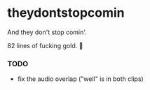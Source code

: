 # theydontstopcomin
And they don't stop comin'.


82 lines of fucking gold. 💯

### TODO
- fix the audio overlap ("well" is in both clips)

